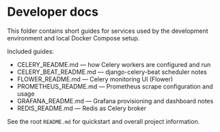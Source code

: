 # Developer docs

This folder contains short guides for services used by the development environment and local Docker Compose setup.

Included guides:

- CELERY_README.md — how Celery workers are configured and run
- CELERY_BEAT_README.md — django-celery-beat scheduler notes
- FLOWER_README.md — Celery monitoring UI (Flower)
- PROMETHEUS_README.md — Prometheus scrape configuration and usage
- GRAFANA_README.md — Grafana provisioning and dashboard notes
- REDIS_README.md — Redis as Celery broker

See the root `README.md` for quickstart and overall project information.
